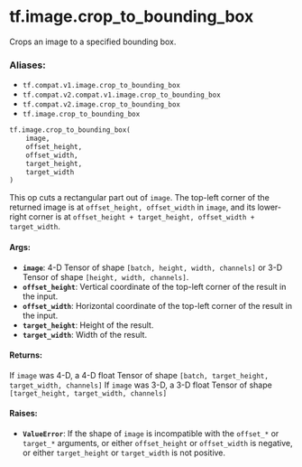 <div itemscope itemtype="http://developers.google.com/ReferenceObject">
<meta itemprop="name" content="tf.image.crop_to_bounding_box" />
<meta itemprop="path" content="Stable" />
</div>

# tf.image.crop_to_bounding_box

Crops an image to a specified bounding box.

### Aliases:

* `tf.compat.v1.image.crop_to_bounding_box`
* `tf.compat.v2.compat.v1.image.crop_to_bounding_box`
* `tf.compat.v2.image.crop_to_bounding_box`
* `tf.image.crop_to_bounding_box`

``` python
tf.image.crop_to_bounding_box(
    image,
    offset_height,
    offset_width,
    target_height,
    target_width
)
```

<!-- Placeholder for "Used in" -->

This op cuts a rectangular part out of `image`. The top-left corner of the
returned image is at `offset_height, offset_width` in `image`, and its
lower-right corner is at
`offset_height + target_height, offset_width + target_width`.

#### Args:


* <b>`image`</b>: 4-D Tensor of shape `[batch, height, width, channels]` or 3-D Tensor
  of shape `[height, width, channels]`.
* <b>`offset_height`</b>: Vertical coordinate of the top-left corner of the result in
  the input.
* <b>`offset_width`</b>: Horizontal coordinate of the top-left corner of the result in
  the input.
* <b>`target_height`</b>: Height of the result.
* <b>`target_width`</b>: Width of the result.


#### Returns:

If `image` was 4-D, a 4-D float Tensor of shape
`[batch, target_height, target_width, channels]`
If `image` was 3-D, a 3-D float Tensor of shape
`[target_height, target_width, channels]`



#### Raises:


* <b>`ValueError`</b>: If the shape of `image` is incompatible with the `offset_*` or
  `target_*` arguments, or either `offset_height` or `offset_width` is
  negative, or either `target_height` or `target_width` is not positive.